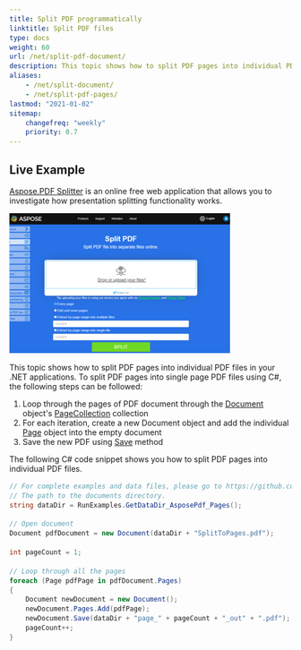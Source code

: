 ```yaml
---
title: Split PDF programmatically
linktitle: Split PDF files
type: docs
weight: 60
url: /net/split-pdf-document/
description: This topic shows how to split PDF pages into individual PDF files in your .NET applications with C#.
aliases:
    - /net/split-document/
    - /net/split-pdf-pages/
lastmod: "2021-01-02"
sitemap:
    changefreq: "weekly"
    priority: 0.7
---
```


## Live Example

[Aspose.PDF Splitter](https://products.aspose.app/pdf/splitter) is an online free web application that allows you to investigate how presentation splitting functionality works.

[![Aspose Split PDF](splitter.png)](https://products.aspose.app/pdf/splitter)

This topic shows how to split PDF pages into individual PDF files in your .NET applications. To split PDF pages into single page PDF files using C#, the following steps can be followed:

1. Loop through the pages of PDF document through the [Document](https://apireference.aspose.com/net/pdf/aspose.pdf/document) object's [PageCollection](https://apireference.aspose.com/net/pdf/aspose.pdf/pagecollection) collection
1. For each iteration, create a new Document object and add the individual [Page](https://apireference.aspose.com/net/pdf/aspose.pdf/page) object into the empty document
1. Save the new PDF using [Save](https://apireference.aspose.com/net/pdf/aspose.pdf.document/save/methods/4) method

The following C# code snippet shows you how to split PDF pages into individual PDF files.

```csharp
// For complete examples and data files, please go to https://github.com/aspose-pdf/Aspose.PDF-for-.NET
// The path to the documents directory.
string dataDir = RunExamples.GetDataDir_AsposePdf_Pages();

// Open document
Document pdfDocument = new Document(dataDir + "SplitToPages.pdf");

int pageCount = 1;

// Loop through all the pages
foreach (Page pdfPage in pdfDocument.Pages)
{
    Document newDocument = new Document();
    newDocument.Pages.Add(pdfPage);
    newDocument.Save(dataDir + "page_" + pageCount + "_out" + ".pdf");
    pageCount++;
}
```
